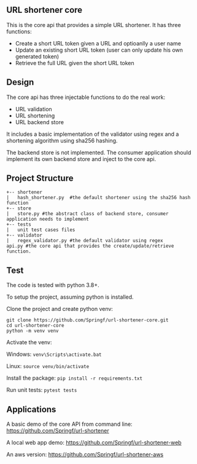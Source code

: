 ## URL shortener core
This is the core api that provides a simple URL shortener.
It has three functions:
- Create a short URL token given a URL and optioanlly a user name
- Update an existing short URL token (user can only update his own generated token)
- Retrieve the full URL given the short URL token

## Design
The core api has three injectable functions to do the real work:
- URL validation
- URL shortening
- URL backend store

It includes a basic implementation of the validator using regex and a shortening algorithm using sha256 hashing.

The backend store is not implemented. The consumer application should implement its own backend store and inject to the core api.

## Project Structure
```
+-- shortener
|   hash_shortener.py  #the default shortener using the sha256 hash function
+-- store
|   store.py #the abstract class of backend store, consumer application needs to implement
+-- tests
|   unit test cases files
+-- validator
|   regex_validator.py #the default validator using regex
api.py #the core api that provides the create/update/retrieve function.
```

## Test
The code is tested with python 3.8+.

To setup the project, assuming python is installed.

Clone the project and create python venv:
```
git clone https://github.com/Springf/url-shortener-core.git
cd url-shortener-core
python -m venv venv
```
Activate the venv:

Windows: `venv\Scripts\activate.bat`

Linux: `source venv/bin/activate`

Install the package: `pip install -r requirements.txt`

Run unit tests: `pytest tests`

## Applications
A basic demo of the core API from command line: https://github.com/Springf/url-shortener

A local web app demo: https://github.com/Springf/url-shortener-web

An aws version: https://github.com/Springf/url-shortener-aws
